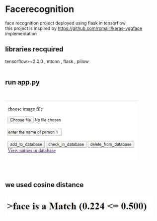# Facerecognition
face recognition project deployed using flask in tensorflow</br>
this project is  inspired by https://github.com/rcmalli/keras-vggface implementation</br>

## **libraries recquired**
tensorflow>=2.0.0 , mtcnn , flask , pillow</br></br>

## **run app.py**</br></br>

![snip](snip.JPG)</br></br></br>


## we used cosine distance
![snip3](snip3.JPG)

